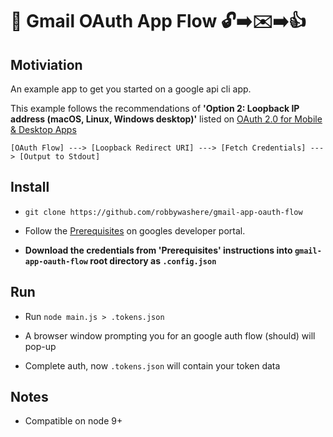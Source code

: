 
# 🔑 Gmail OAuth App Flow 🔓➡️✉️➡️👍


## Motiviation

An example app to get you started on a google api cli app.

This example follows the recommendations of **'Option 2: Loopback IP address (macOS, Linux, Windows desktop)'** listed on [OAuth 2.0 for Mobile & Desktop Apps](https://developers.google.com/identity/protocols/OAuth2InstalledApp)

`[OAuth Flow] ---> [Loopback Redirect URI] ---> [Fetch Credentials] ---> [Output to Stdout]`


## Install


- `git clone https://github.com/robbywashere/gmail-app-oauth-flow`

- Follow the [Prerequisites](https://developers.google.com/identity/protocols/OAuth2InstalledApp#prerequisites) on googles developer portal.

- **Download the credentials from 'Prerequisites' instructions into `gmail-app-oauth-flow` root directory as `.config.json`**

## Run

- Run `node main.js > .tokens.json` 

- A browser window prompting you for an google auth flow (should) will pop-up

- Complete auth, now `.tokens.json` will contain your token data



## Notes

- Compatible on node 9+
